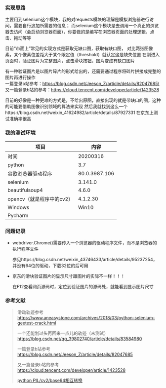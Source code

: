### 实现思路
主要用到selenium这个模块，我的对requests模块的理解是模拟浏览器进行访问，需要自行追加所需要的信息；
而selenium这个模块是去调用一个真正的浏览器去访问（会启动浏览器页面），你要做的是编写在浏览器页面的处理逻辑，点击、拖动等等

目前“市面上”常见的实现方式是获取无缺口图，获取有缺口图，
对比两张图像素，某个像素位差距大于某个限定值（threshold）就认定这是缺失位置
在刚进入页面时，验证图片为完整图片，点击滑块按钮，图片变成有缺口图片

有一种验证图片是以图片碎片的形式给出的，还需要通过程序将碎片拼接成完整的图片再进行操作\
一篇登录b站参考：https://blog.csdn.net/Jeeson_Z/article/details/82047685\
又一篇登录b站的参考：https://cloud.tencent.com/developer/article/1423528

目前的好像是一种更难的方式是，不给出原图，直接出现的就是带缺口的图，这种的可能要借助图像识别领域的算法来实现
然后我就找到这么一个https://blog.csdn.net/weixin_41624982/article/details/87927331
在京东上测试准确率很高

### 我的测试环境
|项目|内容|
|---|---|
|时间|20200316|
|python|3.7|
|谷歌浏览器驱动程序|80.0.3987.106|
|selenium|3.141.0|
|beautifulsoup4|4.6.0|
|opencv（就是程序中的cv2）|4.1.2.30|
|Windows|Win10|
|Pycharm|


### 问题记录

- webdriver.Chrome()需要传入一个浏览器的驱动程序文件，而不是浏览器的执行程序文件
  
  参见https://blog.csdn.net/weixin_43746433/article/details/95237254，并没有64位的驱动，下载32位的后可用
- 京东的滑块验证图片的显示尺寸跟图片的实际不一样！！！
  
  在F12查看网页源码时，定位到验证图片的源码处，就能看到显示图片尺寸


### 参考文献
>滑动轨迹参考
>https://www.aneasystone.com/archives/2018/03/python-selenium-geetest-crack.html
>
>一个还能划过头再回来一点儿的轨迹（未测试）
>https://blog.csdn.net/qq_39802740/article/details/83584980
>
>一篇登录b站参考
>https://blog.csdn.net/Jeeson_Z/article/details/82047685
>
>又一篇登录b站的参考
>https://cloud.tencent.com/developer/article/1423528
>
>[python PIL/cv2/base64相互转换](https://blog.csdn.net/haveanybody/article/details/86494063)
>


